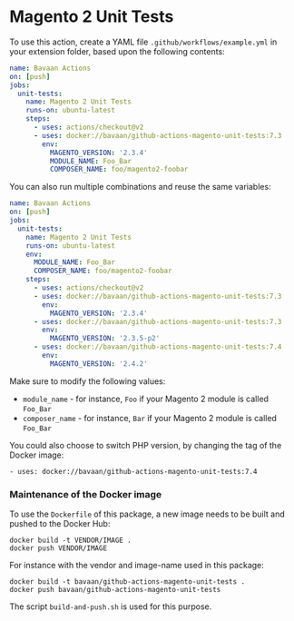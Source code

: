 # Magento 2 Unit Tests
To use this action, create a YAML file `.github/workflows/example.yml` in your extension folder, based upon the following contents:
```yaml
name: Bavaan Actions
on: [push]
jobs:
  unit-tests:
    name: Magento 2 Unit Tests
    runs-on: ubuntu-latest
    steps:
      - uses: actions/checkout@v2
      - uses: docker://bavaan/github-actions-magento-unit-tests:7.3
        env:
          MAGENTO_VERSION: '2.3.4'
          MODULE_NAME: Foo_Bar
          COMPOSER_NAME: foo/magento2-foobar
```

You can also run multiple combinations and reuse the same variables:

```yaml
name: Bavaan Actions
on: [push]
jobs:
  unit-tests:
    name: Magento 2 Unit Tests
    runs-on: ubuntu-latest
    env:
      MODULE_NAME: Foo_Bar
      COMPOSER_NAME: foo/magento2-foobar
    steps:
      - uses: actions/checkout@v2
      - uses: docker://bavaan/github-actions-magento-unit-tests:7.3
        env:
          MAGENTO_VERSION: '2.3.4'
      - uses: docker://bavaan/github-actions-magento-unit-tests:7.3
        env:
          MAGENTO_VERSION: '2.3.5-p2'
      - uses: docker://bavaan/github-actions-magento-unit-tests:7.4
        env:
          MAGENTO_VERSION: '2.4.2'
```

Make sure to modify the following values:
- `module_name` - for instance, `Foo` if your Magento 2 module is called `Foo_Bar`
- `composer_name` - for instance, `Bar` if your Magento 2 module is called `Foo_Bar`

You could also choose to switch PHP version, by changing the tag of the Docker image:

    - uses: docker://bavaan/github-actions-magento-unit-tests:7.4

### Maintenance of the Docker image
To use the `Dockerfile` of this package, a new image needs to be built and pushed to the Docker Hub:

    docker build -t VENDOR/IMAGE .
    docker push VENDOR/IMAGE

For instance with the vendor and image-name used in this package:

    docker build -t bavaan/github-actions-magento-unit-tests .
    docker push bavaan/github-actions-magento-unit-tests

The script `build-and-push.sh` is used for this purpose.
